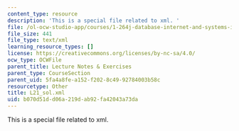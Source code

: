 ```yaml
---
content_type: resource
description: 'This is a special file related to xml. '
file: /ol-ocw-studio-app/courses/1-264j-database-internet-and-systems-integration-technologies-fall-2013/b070d51dd06a219dab92fa42043a73da_L21_sol.xml
file_size: 441
file_type: text/xml
learning_resource_types: []
license: https://creativecommons.org/licenses/by-nc-sa/4.0/
ocw_type: OCWFile
parent_title: Lecture Notes & Exercises
parent_type: CourseSection
parent_uid: 5fa4a8fe-a152-f202-8c49-92784003b58c
resourcetype: Other
title: L21_sol.xml
uid: b070d51d-d06a-219d-ab92-fa42043a73da
---
```

This is a special file related to xml. 